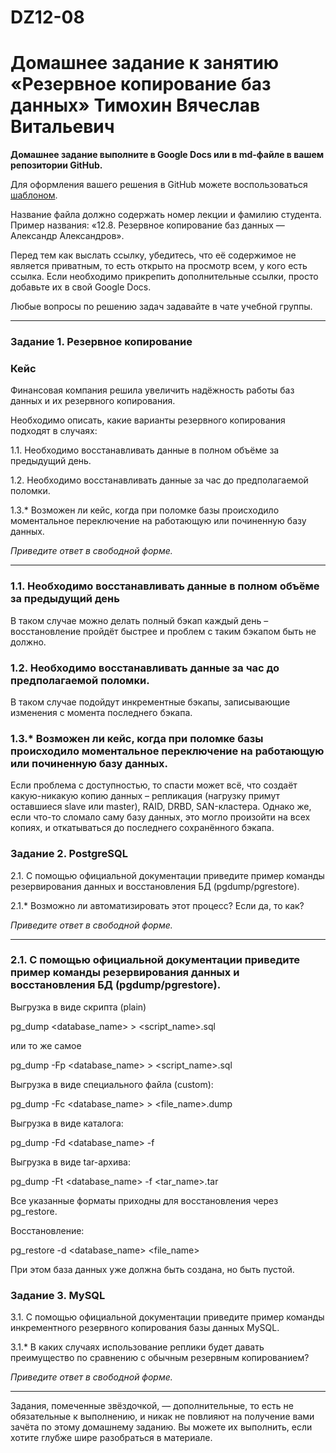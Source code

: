 # DZ12-08
# Домашнее задание к занятию «Резервное копирование баз данных» Тимохин Вячеслав Витальевич

**Домашнее задание выполните в Google Docs или в md-файле в вашем репозитории GitHub.** 

Для оформления вашего решения в GitHub можете воспользоваться [шаблоном](https://github.com/netology-code/sys-pattern-homework).

Название файла должно содержать номер лекции и фамилию студента. Пример названия: «12.8. Резервное копирование баз данных — Александр Александров».

Перед тем как выслать ссылку, убедитесь, что её содержимое не является приватным, то есть открыто на просмотр всем, у кого есть ссылка. Если необходимо прикрепить дополнительные ссылки, просто добавьте их в свой Google Docs.

Любые вопросы по решению задач задавайте в чате учебной группы.

---

### Задание 1. Резервное копирование

### Кейс
Финансовая компания решила увеличить надёжность работы баз данных и их резервного копирования. 

Необходимо описать, какие варианты резервного копирования подходят в случаях: 

1.1. Необходимо восстанавливать данные в полном объёме за предыдущий день.

1.2. Необходимо восстанавливать данные за час до предполагаемой поломки.

1.3.* Возможен ли кейс, когда при поломке базы происходило моментальное переключение на работающую или починенную базу данных.

*Приведите ответ в свободной форме.*

---
### 1.1. Необходимо восстанавливать данные в полном объёме за предыдущий день
В таком случае можно делать полный бэкап каждый день – восстановление пройдёт быстрее и проблем с таким бэкапом быть не должно. 

### 1.2. Необходимо восстанавливать данные за час до предполагаемой поломки.
В таком случае подойдут инкрементные бэкапы, записывающие изменения с момента последнего бэкапа.

### 1.3.* Возможен ли кейс, когда при поломке базы происходило моментальное переключение на работающую или починенную базу данных.
Если проблема с доступностью, то спасти может всё, что создаёт какую-никакую копию данных – репликация (нагрузку примут оставшиеся slave или master), RAID, DRBD, SAN-кластера.
Однако же, если что-то сломало саму базу данных, это могло произойти на всех копиях, и откатываться до последнего сохранённого бэкапа.

### Задание 2. PostgreSQL

2.1. С помощью официальной документации приведите пример команды резервирования данных и восстановления БД (pgdump/pgrestore).

2.1.* Возможно ли автоматизировать этот процесс? Если да, то как?

*Приведите ответ в свободной форме.*

---
### 2.1. С помощью официальной документации приведите пример команды резервирования данных и восстановления БД (pgdump/pgrestore).
Выгрузка в виде скрипта (plain)

pg_dump <database_name> > <script_name>.sql

или то же самое

pg_dump -Fp <database_name> > <script_name>.sql

Выгрузка в виде специального файла (custom):

pg_dump -Fc <database_name> > <file_name>.dump

Выгрузка в виде каталога:

pg_dump -Fd <database_name> -f <dirname>

Выгрузка в виде tar-архива:

pg_dump -Ft <database_name> -f <tar_name>.tar

Все указанные форматы приходны для восстановления через pg_restore.

Восстановление:

pg_restore -d <database_name> <file_name>

При этом база данных уже должна быть создана, но быть пустой.


### Задание 3. MySQL

3.1. С помощью официальной документации приведите пример команды инкрементного резервного копирования базы данных MySQL. 

3.1.* В каких случаях использование реплики будет давать преимущество по сравнению с обычным резервным копированием?

*Приведите ответ в свободной форме.*

---

Задания, помеченные звёздочкой, — дополнительные, то есть не обязательные к выполнению, и никак не повлияют на получение вами зачёта по этому домашнему заданию. Вы можете их выполнить, если хотите глубже шире разобраться в материале.
